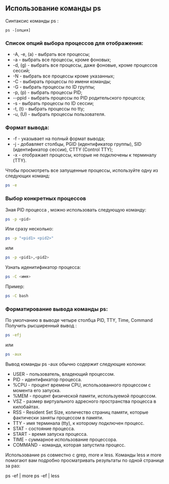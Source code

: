 ## Использование команды ps
Синтаксис команды ps : 
```text
ps -[опция]
```
### Список опций выбора процессов для отображения:

- -A, -e, (a) - выбрать все процессы;
- -a - выбрать все процессы, кроме фоновых;
- -d, (g) - выбрать все процессы, даже фоновые, кроме процессов сессий;
- -N - выбрать все процессы кроме указанных;
- -С - выбирать процессы по имени команды;
- -G - выбрать процессы по ID группы;
- -p, (p) - выбрать процессы PID;
- --ppid - выбрать процессы по PID родительского процесса;
- -s - выбрать процессы по ID сессии;
- -t, (t) - выбрать процессы по tty;
- -u, (U) - выбрать процессы пользователя.

### Формат вывода:

- -f - указывает на полный формат вывода;
- -j - добавляет столбцы, PGID (идентификатор группы), SID (идентификатор сессии), CTTY (Control TTY);
- -x - отображает процессы, которые не подключены к терминалу (TTY).

Чтобы просмотреть все запущенные процессы, используйте одну из следующих команд:
```bash
ps -e
```

### Выбор конкретных процессов

Зная PID процесса , можно использовать следующую команду:
```bash
ps -p <pid>
```
Или сразу несколько:
```bash
ps -p "<pid1> <pid2>"
```
или
```bash
ps -p <pid1>,<pid2>
```
Узнать иденитификатор процесса:
```bash
ps -C <имя>
```
Пример:
```bash
ps -C bash
```
### Форматирование вывода команды ps:
По умолчанию в выводе четыре столбца  PID, TTY, Time, Command
Получить рысширенный вывод :
```bash
ps -efj
```
или
```bash 
ps -aux
```
Вывод команды ps -aux обычно содержит следующие колонки:
- USER - пользователь, владеющий процессом.
- PID - идентификатор процесса.
- %CPU - процент времени CPU, использованного процессом с момента его запуска.
- %MEM - процент физической памяти, используемой процессом.
- VSZ - размер виртуального адресного пространства процесса в килобайтах.
- RSS - Resident Set Size, количество страниц памяти, которые фактически заняты процессом в памяти.
- TTY - имя терминала (tty), к которому подключен процесс.
- STAT - состояние процесса.
- START - время запуска процесса.
- TIME - суммарное использование процессора.
- COMMAND - команда, которая запустила процесс.

Использование ps совместно с grep, more и less.
Команды less и more помогают вам подробно просматривать результаты по одной странице за раз:

ps -ef | more
ps -ef | less